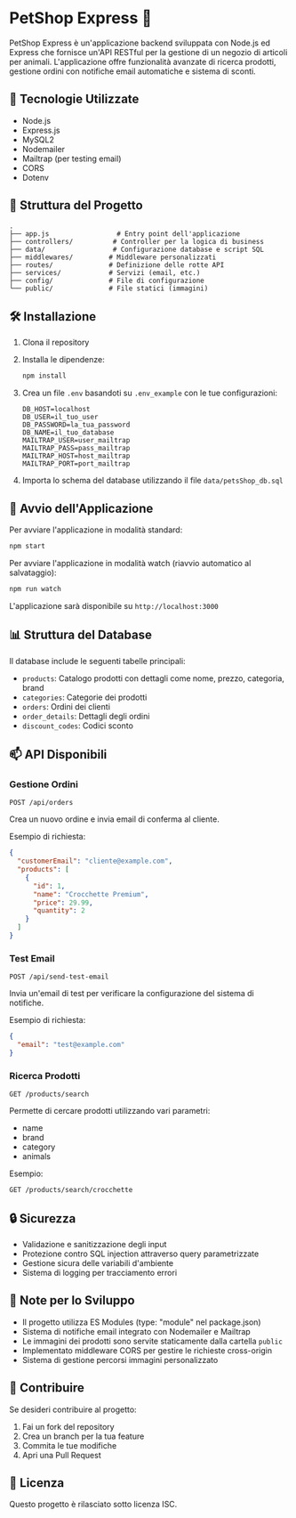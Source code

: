 # PetShop Express 🐾

PetShop Express è un'applicazione backend sviluppata con Node.js ed Express che fornisce un'API RESTful per la gestione di un negozio di articoli per animali. L'applicazione offre funzionalità avanzate di ricerca prodotti, gestione ordini con notifiche email automatiche e sistema di sconti.

## 🚀 Tecnologie Utilizzate

- Node.js
- Express.js
- MySQL2
- Nodemailer
- Mailtrap (per testing email)
- CORS
- Dotenv

## 📁 Struttura del Progetto

```text
.
├── app.js                 # Entry point dell'applicazione
├── controllers/          # Controller per la logica di business
├── data/                 # Configurazione database e script SQL
├── middlewares/         # Middleware personalizzati
├── routes/              # Definizione delle rotte API
├── services/            # Servizi (email, etc.)
├── config/              # File di configurazione
└── public/              # File statici (immagini)
```

## 🛠️ Installazione

1. Clona il repository
2. Installa le dipendenze:

   ```bash
   npm install
   ```

3. Crea un file `.env` basandoti su `.env_example` con le tue configurazioni:
  
   ```env
   DB_HOST=localhost
   DB_USER=il_tuo_user
   DB_PASSWORD=la_tua_password
   DB_NAME=il_tuo_database
   MAILTRAP_USER=user_mailtrap
   MAILTRAP_PASS=pass_mailtrap
   MAILTRAP_HOST=host_mailtrap
   MAILTRAP_PORT=port_mailtrap
   ```

4. Importa lo schema del database utilizzando il file `data/petsShop_db.sql`

## 🚀 Avvio dell'Applicazione

Per avviare l'applicazione in modalità standard:

```bash
npm start
```

Per avviare l'applicazione in modalità watch (riavvio automatico al salvataggio):

```bash
npm run watch
```

L'applicazione sarà disponibile su `http://localhost:3000`

## 📊 Struttura del Database

Il database include le seguenti tabelle principali:

- `products`: Catalogo prodotti con dettagli come nome, prezzo, categoria, brand
- `categories`: Categorie dei prodotti
- `orders`: Ordini dei clienti
- `order_details`: Dettagli degli ordini
- `discount_codes`: Codici sconto

## 📫 API Disponibili

### Gestione Ordini

`POST /api/orders`

Crea un nuovo ordine e invia email di conferma al cliente.

Esempio di richiesta:
```json
{
  "customerEmail": "cliente@example.com",
  "products": [
    {
      "id": 1,
      "name": "Crocchette Premium",
      "price": 29.99,
      "quantity": 2
    }
  ]
}
```

### Test Email

`POST /api/send-test-email`

Invia un'email di test per verificare la configurazione del sistema di notifiche.

Esempio di richiesta:
```json
{
  "email": "test@example.com"
}
```

### Ricerca Prodotti

`GET /products/search`

Permette di cercare prodotti utilizzando vari parametri:

- name
- brand
- category
- animals

Esempio:
```path
GET /products/search/crocchette
```

## 🔒 Sicurezza

- Validazione e sanitizzazione degli input
- Protezione contro SQL injection attraverso query parametrizzate
- Gestione sicura delle variabili d'ambiente
- Sistema di logging per tracciamento errori

## 📝 Note per lo Sviluppo

- Il progetto utilizza ES Modules (type: "module" nel package.json)
- Sistema di notifiche email integrato con Nodemailer e Mailtrap
- Le immagini dei prodotti sono servite staticamente dalla cartella `public`
- Implementato middleware CORS per gestire le richieste cross-origin
- Sistema di gestione percorsi immagini personalizzato

## 🤝 Contribuire

Se desideri contribuire al progetto:

1. Fai un fork del repository
2. Crea un branch per la tua feature
3. Commita le tue modifiche
4. Apri una Pull Request

## 📄 Licenza

Questo progetto è rilasciato sotto licenza ISC.
